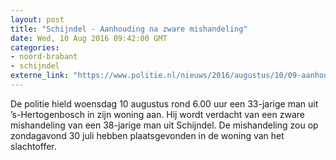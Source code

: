 ```yaml
---
layout: post
title: "Schijndel - Aanhouding na zware mishandeling"
date: Wed, 10 Aug 2016 09:42:00 GMT
categories: 
- noord-brabant 
- schijndel 
externe_link: "https://www.politie.nl/nieuws/2016/augustus/10/09-aanhouding-na-zware-mishandeling.html"
---
```


De politie hield woensdag 10 augustus rond 6.00 uur een 33-jarige man uit ’s-Hertogenbosch in zijn woning aan. Hij wordt verdacht van een zware mishandeling van een 38-jarige man uit Schijndel. De mishandeling zou op zondagavond 30 juli hebben plaatsgevonden in de woning van het slachtoffer.
